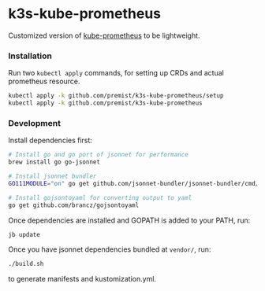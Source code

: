 k3s-kube-prometheus
===================

Customized version of [kube-prometheus](https://github.com/coreos/kube-prometheus) to be lightweight.


### Installation

Run two `kubectl apply` commands, for setting up CRDs and actual prometheus resource.

```bash
kubectl apply -k github.com/premist/k3s-kube-prometheus/setup
kubectl apply -k github.com/premist/k3s-kube-prometheus
```


### Development

Install dependencies first:

```bash
# Install go and go port of jsonnet for performance
brew install go go-jsonnet

# Install jsonnet bundler
GO111MODULE="on" go get github.com/jsonnet-bundler/jsonnet-bundler/cmd/jb

# Install gojsontoyaml for converting output to yaml
go get github.com/brancz/gojsontoyaml
```

Once dependencies are installed and GOPATH is added to your PATH, run:

```bash
jb update
```

Once you have jsonnet dependencies bundled at `vendor/`, run:

```bash
./build.sh
```

to generate manifests and kustomization.yml.
